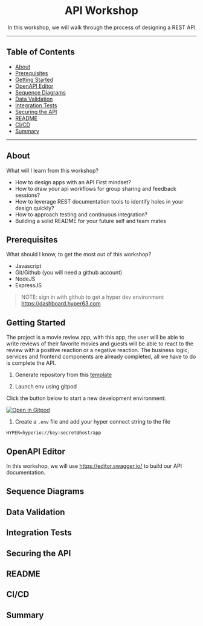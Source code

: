 <h1 align="center">API Workshop</h1>
<p align="center">In this workshop, we will walk through the process of designing a REST API</p>

---

## Table of Contents

- [About](#about)
- [Prerequisites](#prerequisites)
- [Getting Started](#getting-started)
- [OpenAPI Editor](#openapi-editor)
- [Sequence Diagrams](#sequence-diagrams)
- [Data Validation](#data-validation)
- [Integration Tests](#integration-tests)
- [Securing the API](#securing-the-api)
- [README](#readme)
- [CI/CD](#ci/cd)
- [Summary](#summary)

---

## About

What will I learn from this workshop?

* How to design apps with an API First mindset?
* How to draw your api workflows for group sharing and feedback sessions?
* How to leverage REST documentation tools to identify holes in your design quickly?
* How to approach testing and continuous integration?
* Building a solid README for your future self and team mates

## Prerequisites

What should I know, to get the most out of this workshop?

* Javascript
* Git/Github (you will need a github account)
* NodeJS
* ExpressJS

> NOTE: sign in with github to get a hyper dev environment https://dashboard.hyper63.com


## Getting Started

The project is a movie review app, with this app, the user will be able to write reviews of
their favorite movies and guests will be able to react to the review with a positive reaction or a negative reaction. The business logic, services and frontend components are already completed, all we have to do is complete the API.

1. Generate repository from this [template](https://github.com/hyper63/api-workshop/generate)

1. Launch env using gitpod 

Click the button below to start a new development environment:

[![Open in Gitpod](https://gitpod.io/button/open-in-gitpod.svg)](https://gitpod.io/from-referrer/)

1. Create a `.env` file and add your hyper connect string to the file

```
HYPER=hyperio://key:secret@host/app
```

## OpenAPI Editor

In this workshop, we will use https://editor.swagger.io/ to build our API documentation.



## Sequence Diagrams

## Data Validation

## Integration Tests

## Securing the API

## README

## CI/CD

## Summary